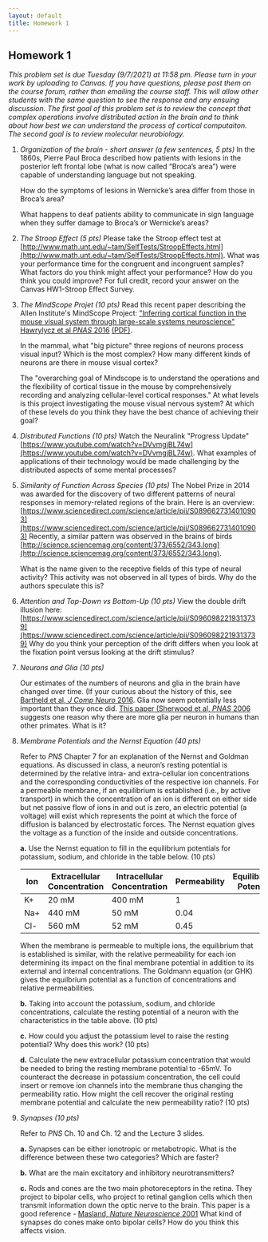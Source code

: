 ```yaml
---
layout: default
title: Homework 1
---
```


## Homework 1

_This problem set is due Tuesday (9/7/2021) at 11:58 pm. Please turn in your
work by uploading to Canvas. If you have questions, please post them on the
course forum, rather than emailing the course staff. This will allow other
students with the same question to see the response and any ensuing discussion.
The first goal of this problem set is to review the concept that complex
operations involve distributed action in the brain and to think about how best
we can understand the process of cortical computaiton. The second goal is to
review molecular neurobiology._

1. _Organization of the brain - short answer (a few sentences, 5 pts)_
   In the 1860s, Pierre Paul Broca described how patients with lesions in the posterior left
   frontal lobe (what is now called “Broca’s area”) were capable of understanding language but
   not speaking.  

   How do the symptoms of lesions in Wernicke’s area differ from those in Broca’s area?

   What happens to deaf patients ability to communicate in sign language when they suffer
   damage to Broca’s or Wernicke’s areas?

2. _The Stroop Effect (5 pts)_ Please take the Stroop effect test at
   [http://www.math.unt.edu/~tam/SelfTests/StroopEffects.html](http://www.math.unt.edu/~tam/SelfTests/StroopEffects.html).
   What was your performance time for the congruent and incongruent samples? What factors do
   you think might affect your performance? How do you think you could improve?  For full
   credit, record your answer on the Canvas HW1-Stroop Effect Survey.

3. _The MindScope Projet (10 pts)_ Read this recent paper describing the Allen Institute's
   MindScope Project: ["Inferring cortical function in the mouse visual system through
   large-scale systems neuroscience" Hawrylycz et al _PNAS_
   2016](http://www.pnas.org/content/113/27/7337)
   [(PDF)](../Resources/PNAS-2016-Hawrylycz-7337-44.pdf).  
   
   In the mammal, what "big picture" three regions of neurons process visual input? Which
   is the most complex? How many different kinds of neurons are there in mouse visual cortex? 
   
   The "overarching goal of Mindscope is to understand the operations and the flexibility of
   cortical tissue in the mouse by comprehensively recording and analyzing cellular-level
   cortical responses." At what levels is this project investigating the mouse visual nervous
   system? At which of these levels do you think they have the best chance of achieving their
   goal?

4. _Distributed Functions (10 pts)_  Watch the Neuralink "Progress Update"
   [https://www.youtube.com/watch?v=DVvmgjBL74w](https://www.youtube.com/watch?v=DVvmgjBL74w).
   What examples of applications of their technology would be made challenging by
   the distributed aspects of some mental processes?

5. _Similarity of Function Across Species (10 pts)_ The Nobel Prize in 2014 was awarded for
   the discovery of two different patterns of neural responses in memory-related regions of the brain.
   Here is an overview: [https://www.sciencedirect.com/science/article/pii/S0896627314010903](https://www.sciencedirect.com/science/article/pii/S0896627314010903)
   Recently, a similar pattern was observed in the brains of birds [http://science.sciencemag.org/content/373/6552/343.long](http://science.sciencemag.org/content/373/6552/343.long). 
   
   What is the name given to the receptive fields of this type of neural activity?
   This activity was not observed in all types of birds. Why do the authors speculate this is?

6. _Attention and Top-Down vs Bottom-Up (10 pts)_ View the double drift illusion here:
   [https://www.sciencedirect.com/science/article/pii/S0960982219313739](https://www.sciencedirect.com/science/article/pii/S0960982219313739)
   Why do you think your perception of the drift differs when you look at the fixation point
   versus looking at the drift stimulus?
   
7. _Neurons and Glia (10 pts)_

   Our estimates of the numbers of neurons and glia in the brain have changed over time. (If
   your curious about the history of this, see [Bartheld et al, _J Comp Neuro_ 2016](https://www.ncbi.nlm.nih.gov/pmc/articles/PMC5063692/).
   Glia now seem potentially less important than they once did. [This paper (Sherwood et al, _PNAS_ 2006](http://www.pnas.org/content/103/37/13606.short)
   suggests one reason why there are more glia per neuron in humans than other primates. What is it?

8. _Membrane Potentials and the Nernst Equation (40 pts)_

   Refer to _PNS_ Chapter 7 for an explanation of the Nernst and Goldman equations.
   As discussed in class, a neuron’s resting potential is determined by the relative intra- and
   extra-cellular ion concentrations and the corresponding conductivities of the respective ion
   channels. For a permeable membrane, if an equilibrium is established (i.e., by active transport)
   in which the concentration of an ion is different on either side but net passive flow of ions
   in and out is zero, an electric potential (a voltage) will exist which
   represents the point at which the force of diffusion is balanced by electrostatic forces.
   The Nernst equation gives the voltage as a function of the inside and outside concentrations.

     **a.** Use the Nernst equation to fill in the equilibrium potentials for potassium, sodium,
     and chloride in the table below. (10 pts) 

     Ion | Extracellular Concentration | Intracellular Concentration | Permeability | Equilibrium Potential
     --- | --- | --- | --- | ---
     K+ |   20 mM | 400 mM | 1 | 
     Na+ | 440 mM | 50 mM | 0.04 | 
     Cl- | 560 mM | 52 mM | 0.45 | 

   When the membrane is permeable to multiple ions, the equilibrium that is established is
   similar, with the relative permeability for each ion determining its impact on the final
   membrane potential in addition to its external and internal concentrations. The Goldmann
   equation (or GHK) gives the equilbrium potential as a function of concentrations and
   relative permeabilities.

     **b.** Taking into account the potassium, sodium, and chloride concentrations, 
     calculate the resting potential of a neuron with the characteristics in the
     table above. (10 pts)

     **c.** How could you adjust the potassium level to raise the resting potential? Why does this
     work? (10 pts)

     **d.** Calculate the new extracellular potassium concentration that would be needed to bring
     the resting membrane potential to -65mV. To counteract the decrease in potassium
     concentration, the cell could insert or remove ion channels into the membrane thus
     changing the permeability ratio. How might the cell recover the original resting membrane
     potential and calculate the new permeability ratio?  (10 pts)


9. _Synapses (10 pts)_
   
   Refer to _PNS_ Ch. 10 and Ch. 12 and the Lecture 3 slides.
     
     **a.** Synapses can be either ionotropic or metabotropic. What is the difference between
     these two categories? Which are faster? 

     **b.** What are the main excitatory and inhibitory neurotransmitters?

     **c.** Rods and cones are the two main photoreceptors in the retina. They
     project to bipolar cells, who project to retinal ganglion cells which then 
     transmit information down the optic nerve to the brain.  This paper is a good
     reference - [Masland, _Nature Neuroscience_ 2001](https://www.nature.com/articles/nn0901-877)
     What kind of synapses do cones make onto bipolar cells? How do you think this affects
     vision.


